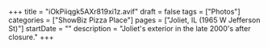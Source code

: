 +++
title = "iOkPiiqgk5AXr819xi1z.avif"
draft = false
tags = ["Photos"]
categories = ["ShowBiz Pizza Place"]
pages = ["Joliet, IL (1965 W Jefferson St)"]
startDate = ""
description = "Joliet's exterior in the late 2000's after closure."
+++
